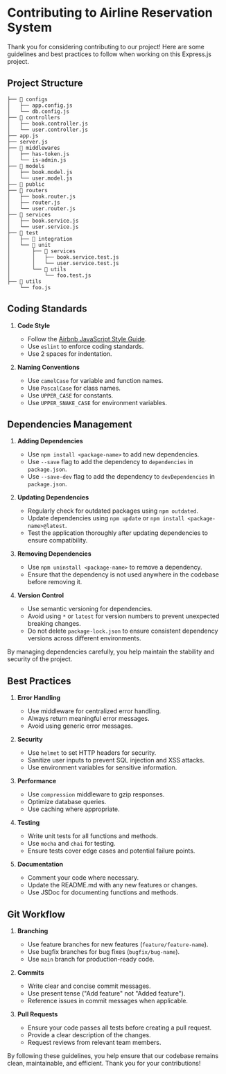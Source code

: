 # Contributing to Airline Reservation System

Thank you for considering contributing to our project! Here are some guidelines and best practices to follow when working on this Express.js project.

## Project Structure
    ├── 📁 configs
    │   ├── app.config.js
    │   └── db.config.js
    ├── 📁 controllers
    │   ├── book.controller.js
    │   └── user.controller.js
    ├── app.js
    ├── server.js
    ├── 📁 middlewares
    │   ├── has-token.js
    │   └── is-admin.js
    ├── 📁 models
    │   ├── book.model.js
    │   └── user.model.js
    ├── 📁 public
    ├── 📁 routers
    │   ├── book.router.js
    │   ├── router.js
    │   └── user.router.js
    ├── 📁 services
    │   ├── book.service.js
    │   └── user.service.js
    ├── 📁 test
    │   ├── 📁 integration
    │   └── 📁 unit
    │       ├── 📁 services
    │       │   ├── book.service.test.js
    │       │   └── user.service.test.js
    │       └── 📁 utils
    │           └── foo.test.js
    ├── 📁 utils
        └── foo.js

## Coding Standards

1. **Code Style**
    - Follow the [Airbnb JavaScript Style Guide](https://github.com/airbnb/javascript).
    - Use `eslint` to enforce coding standards.
    - Use 2 spaces for indentation.

2. **Naming Conventions**
    - Use `camelCase` for variable and function names.
    - Use `PascalCase` for class names.
    - Use `UPPER_CASE` for constants.
    - Use `UPPER_SNAKE_CASE` for environment variables.

## Dependencies Management

1. **Adding Dependencies**
    - Use `npm install <package-name>` to add new dependencies.
    - Use `--save` flag to add the dependency to `dependencies` in `package.json`.
    - Use `--save-dev` flag to add the dependency to `devDependencies` in `package.json`.

2. **Updating Dependencies**
    - Regularly check for outdated packages using `npm outdated`.
    - Update dependencies using `npm update` or `npm install <package-name>@latest`.
    - Test the application thoroughly after updating dependencies to ensure compatibility.

3. **Removing Dependencies**
    - Use `npm uninstall <package-name>` to remove a dependency.
    - Ensure that the dependency is not used anywhere in the codebase before removing it.

4. **Version Control**
    - Use semantic versioning for dependencies.
    - Avoid using `*` or `latest` for version numbers to prevent unexpected breaking changes.
    - Do not delete `package-lock.json` to ensure consistent dependency versions across different environments.

By managing dependencies carefully, you help maintain the stability and security of the project.

## Best Practices

1. **Error Handling**
    - Use middleware for centralized error handling.
    - Always return meaningful error messages.
    - Avoid using generic error messages.

2. **Security**
    - Use `helmet` to set HTTP headers for security.
    - Sanitize user inputs to prevent SQL injection and XSS attacks.
    - Use environment variables for sensitive information.

3. **Performance**
    - Use `compression` middleware to gzip responses.
    - Optimize database queries.
    - Use caching where appropriate.

4. **Testing**
    - Write unit tests for all functions and methods.
    - Use `mocha` and `chai` for testing.
    - Ensure tests cover edge cases and potential failure points.

5. **Documentation**
    - Comment your code where necessary.
    - Update the README.md with any new features or changes.
    - Use JSDoc for documenting functions and methods.

## Git Workflow

1. **Branching**
    - Use feature branches for new features (`feature/feature-name`).
    - Use bugfix branches for bug fixes (`bugfix/bug-name`).
    - Use `main` branch for production-ready code.

2. **Commits**
    - Write clear and concise commit messages.
    - Use present tense ("Add feature" not "Added feature").
    - Reference issues in commit messages when applicable.

3. **Pull Requests**
    - Ensure your code passes all tests before creating a pull request.
    - Provide a clear description of the changes.
    - Request reviews from relevant team members.

By following these guidelines, you help ensure that our codebase remains clean, maintainable, and efficient. Thank you for your contributions!
